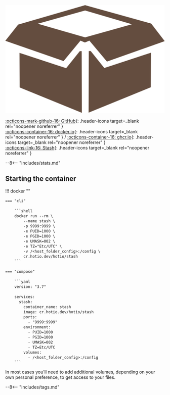 <div class="image-logo"><img src="/img/image-logos/stash.svg" alt="logo"></div>

[:octicons-mark-github-16: GitHub](https://github.com/hotio/stash){: .header-icons target=_blank rel="noopener noreferrer" }  
[:octicons-container-16: docker.io](https://hub.docker.com/r/hotio/stash){: .header-icons target=_blank rel="noopener noreferrer" }
 / [:octicons-container-16: ghcr.io](https://github.com/orgs/hotio/packages/container/package/stash){: .header-icons target=_blank rel="noopener noreferrer" }  
[:octicons-link-16: Stash](https://github.com/stashapp/stash){: .header-icons target=_blank rel="noopener noreferrer" }  

--8<-- "includes/stats.md"

## Starting the container

!!! docker ""

    === "cli"

        ```shell
        docker run --rm \
            --name stash \
            -p 9999:9999 \
            -e PUID=1000 \
            -e PGID=1000 \
            -e UMASK=002 \
            -e TZ="Etc/UTC" \
            -v /<host_folder_config>:/config \
            cr.hotio.dev/hotio/stash
        ```

    === "compose"

        ```yaml
        version: "3.7"

        services:
          stash:
            container_name: stash
            image: cr.hotio.dev/hotio/stash
            ports:
              - "9999:9999"
            environment:
              - PUID=1000
              - PGID=1000
              - UMASK=002
              - TZ=Etc/UTC
            volumes:
              - /<host_folder_config>:/config
        ```

In most cases you'll need to add additional volumes, depending on your own personal preference, to get access to your files.

--8<-- "includes/tags.md"
